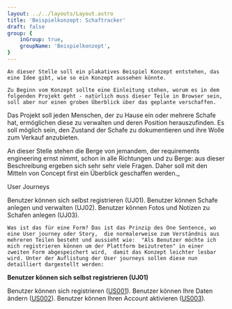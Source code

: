 ```yaml
---
layout: ../../layouts/Layout.astro
title: 'Beispielkonzept: Schaftracker'
draft: false
group: {
    inGroup: true,
    groupName: 'Beispielkonzept',
}
---
```

`An dieser Stelle soll ein plakatives Beispiel Konzept entstehen, das eine Idee gibt, wie so ein Konzept aussehen könnte.`

`Zu Beginn vom Konzept sollte eine Einleitung stehen, worum es in dem folgenden Projekt geht - natürlich muss dieser Teile in Browser sein, 
soll aber nur einen groben Überblick über das geplante verschaffen.`

Das Projekt soll jeden Menschen, der zu Hause ein oder mehrere Schafe hat, ermöglichen diese zu verwalten und deren Position herauszufinden.
Es soll möglich sein, den Zustand der Schafe zu dokumentieren und ihre Wolle zum Verkauf anzubieten.

An dieser Stelle stehen die Berge von jemandem, der requirements engineering ernst nimmt, schon in alle Richtungen und zu Berge: 
aus dieser Beschreibung ergeben sich sehr sehr viele Fragen. Daher soll mit den Mitteln von Concept first ein Überblick geschaffen werden._

User Journeys

Benutzer können sich selbst registrieren (UJ01).
Benutzer können Schafe anlegen und verwalten (UJ02). 
Benutzer können Fotos und Notizen zu Schafen anlegen (UJ03).

`Was ist das für eine Form? Das ist das Prinzip des One Sentence, wo eine User journey oder Story, 
die normalerweise zum Verständnis aus mehreren Teilen besteht und aussieht wie: 
"Als Benutzer möchte ich mich registrieren können um der Plattform beizutreten" in einer zweiten Form abgespeichert wird, 
damit das Konzept leichter lesbar wird. Unter der Auflistung der User journeys sollen diese nun detailliert dargestellt werden:`

**Benutzer können sich selbst registrieren (UJ01)**

Benutzer können sich registrieren ([US001](/concept-example/us001)). 
Benutzer können Ihre Daten ändern ([US002](/concept-example/us002)). 
Benutzer können Ihren Account aktivieren ([US003](/concept-example/us003)).

